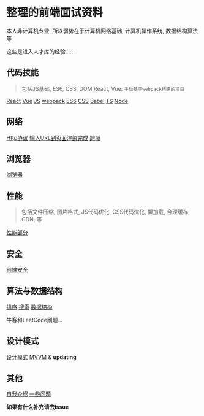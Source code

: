 # 整理的前端面试资料
本人非计算机专业, 所以弱势在于计算机网络基础, 计算机操作系统, 数据结构算法等

这些是进入人才库的经验…...

## 代码技能

> 包括JS基础, ES6, CSS, DOM
> React, Vue: `手动基于webpack搭建的项目`

[React](./Code技能/React/React.md)
[Vue](./Code技能/Vue/Vue.md)
[JS]()
[webpack](./Code技能/webpack.md)
[ES6](./Code技能/ES6/ES6.md)
[CSS](./Code技能/CSS.md)
[Babel](./Code技能/Babel/Babel.md)
[TS](./Code技能/TypeScript/TypeScript.md)
[Node](./Code技能/Node/NodeJS.md)



## 网络

[Http协议](./网络部分/Http协议.md)
[输入URL到页面渲染完成](./网络部分/输入URL回车.md)
[跨域](./网络部分/跨域.md)



## 浏览器

[浏览器](./浏览器部分/浏览器.md)

## 性能

> 包括文件压缩, 图片格式, JS代码优化, CSS代码优化, 懒加载, 合理缓存, CDN, 等

[性能部分](./性能部分/性能.md)



## 安全

[前端安全](./安全部分/前端安全.md)



## 算法与数据结构

[排序](./Code技能/Algorithm/8个排序.md)
[搜索](./Code技能/Algorithm/搜索算法.md)
[数据结构](./Code技能/Algorithm/数据结构.md)

牛客和LeetCode刷题...



## 设计模式

[设计模式](./设计模式/设计模式.md)
[MVVM](./设计模式/mvvm/MVVM.md)
& **updating**

## 其他

[自我介绍](./自我介绍.md)
[一些问题](./Questions.md)


**如果有什么补充请去issue**